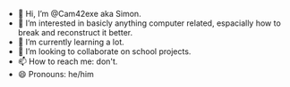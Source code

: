 - 👋 Hi, I’m @Cam42exe aka Simon.
- 👀 I’m interested in basicly anything computer related, espacially how to break and reconstruct it better.
- 🌱 I’m currently learning a lot.
- 💞️ I’m looking to collaborate on school projects.
- 📫 How to reach me: don't.
- 😄 Pronouns: he/him

<!---
Cam42exe/Cam42exe is a ✨ special ✨ repository because its `README.md` (this file) appears on your GitHub profile.
You can click the Preview link to take a look at your changes.
--->
